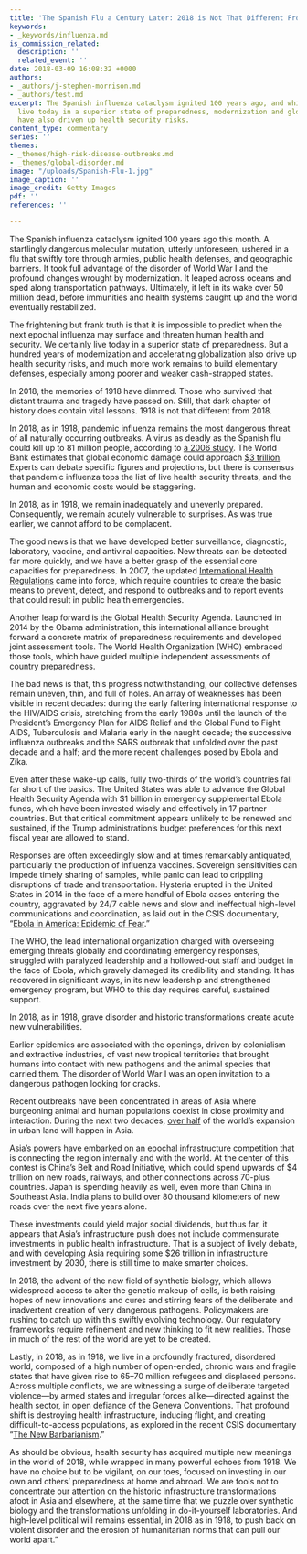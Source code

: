 ```yaml
---
title: 'The Spanish Flu a Century Later: 2018 is Not That Different From 1918'
keywords:
- _keywords/influenza.md
is_commission_related:
  description: ''
  related_event: ''
date: 2018-03-09 16:08:32 +0000
authors:
- _authors/j-stephen-morrison.md
- _authors/test.md
excerpt: The Spanish influenza cataclysm ignited 100 years ago, and while we certainly
  live today in a superior state of preparedness, modernization and globalization
  have also driven up health security risks.
content_type: commentary
series: ''
themes:
- _themes/high-risk-disease-outbreaks.md
- _themes/global-disorder.md
image: "/uploads/Spanish-Flu-1.jpg"
image_caption: ''
image_credit: Getty Images
pdf: ''
references: ''

---
```

The Spanish influenza cataclysm ignited 100 years ago this month. A startlingly dangerous molecular mutation, utterly unforeseen, ushered in a flu that swiftly tore through armies, public health defenses, and geographic barriers. It took full advantage of the disorder of World War I and the profound changes wrought by modernization. It leaped across oceans and sped along transportation pathways. Ultimately, it left in its wake over 50 million dead, before immunities and health systems caught up and the world eventually restabilized.

The frightening but frank truth is that it is impossible to predict when the next epochal influenza may surface and threaten human health and security. We certainly live today in a superior state of preparedness. But a hundred years of modernization and accelerating globalization also drive up health security risks, and much more work remains to build elementary defenses, especially among poorer and weaker cash-strapped states.

In 2018, the memories of 1918 have dimmed. Those who survived that distant trauma and tragedy have passed on. Still, that dark chapter of history does contain vital lessons. 1918 is not that different from 2018.

In 2018, as in 1918, pandemic influenza remains the most dangerous threat of all naturally occurring outbreaks. A virus as deadly as the Spanish flu could kill up to 81 million people, according to [a 2006 study](http://www.nbcnews.com/id/16313464/ns/health-cold_and_flu/t/flu-pandemic-could-kill-million-people/). The World Bank estimates that global economic damage could approach [$3 trillion](http://www.worldbank.org/content/dam/Worldbank/document/HDN/Health/WDR14_bp_Pandemic_Risk_Jonas.pdf). Experts can debate specific figures and projections, but there is consensus that pandemic influenza tops the list of live health security threats, and the human and economic costs would be staggering.

In 2018, as in 1918, we remain inadequately and unevenly prepared. Consequently, we remain acutely vulnerable to surprises. As was true earlier, we cannot afford to be complacent.

The good news is that we have developed better surveillance, diagnostic, laboratory, vaccine, and antiviral capacities. New threats can be detected far more quickly, and we have a better grasp of the essential core capacities for preparedness. In 2007, the updated [International Health Regulations](http://www.who.int/mediacentre/news/releases/2007/pr31/en/) came into force, which require countries to create the basic means to prevent, detect, and respond to outbreaks and to report events that could result in public health emergencies.

Another leap forward is the Global Health Security Agenda. Launched in 2014 by the Obama administration, this international alliance brought forward a concrete matrix of preparedness requirements and developed joint assessment tools. The World Health Organization (WHO) embraced those tools, which have guided multiple independent assessments of country preparedness.

The bad news is that, this progress notwithstanding, our collective defenses remain uneven, thin, and full of holes. An array of weaknesses has been visible in recent decades: during the early faltering international response to the HIV/AIDS crisis, stretching from the early 1980s until the launch of the President’s Emergency Plan for AIDS Relief and the Global Fund to Fight AIDS, Tuberculosis and Malaria early in the naught decade; the successive influenza outbreaks and the SARS outbreak that unfolded over the past decade and a half; and the more recent challenges posed by Ebola and Zika.

Even after these wake-up calls, fully two-thirds of the world’s countries fall far short of the basics. The United States was able to advance the Global Health Security Agenda with $1 billion in emergency supplemental Ebola funds, which have been invested wisely and effectively in 17 partner countries. But that critical commitment appears unlikely to be renewed and sustained, if the Trump administration’s budget preferences for this next fiscal year are allowed to stand.

Responses are often exceedingly slow and at times remarkably antiquated, particularly the production of influenza vaccines. Sovereign sensitivities can impede timely sharing of samples, while panic can lead to crippling disruptions of trade and transportation. Hysteria erupted in the United States in 2014 in the face of a mere handful of Ebola cases entering the country, aggravated by 24/7 cable news and slow and ineffectual high-level communications and coordination, as laid out in the CSIS documentary, “[Ebola in America: Epidemic of Fear](https://www.csis.org/programs/global-health-policy-center/ghpc-videos/csis-original-documentary-ebola-america-epidemic-fear).”

The WHO, the lead international organization charged with overseeing emerging threats globally and coordinating emergency responses, struggled with paralyzed leadership and a hollowed-out staff and budget in the face of Ebola, which gravely damaged its credibility and standing. It has recovered in significant ways, in its new leadership and strengthened emergency program, but WHO to this day requires careful, sustained support.

In 2018, as in 1918, grave disorder and historic transformations create acute new vulnerabilities.

Earlier epidemics are associated with the openings, driven by colonialism and extractive industries, of vast new tropical territories that brought humans into contact with new pathogens and the animal species that carried them. The disorder of World War I was an open invitation to a dangerous pathogen looking for cracks.

Recent outbreaks have been concentrated in areas of Asia where burgeoning animal and human populations coexist in close proximity and interaction. During the next two decades, [over half](http://onlinelibrary.wiley.com/doi/10.1002/ecs2.1624/full) of the world’s expansion in urban land will happen in Asia.

Asia’s powers have embarked on an epochal infrastructure competition that is connecting the region internally and with the world. At the center of this contest is China’s Belt and Road Initiative, which could spend upwards of $4 trillion on new roads, railways, and other connections across 70-plus countries. Japan is spending heavily as well, even more than China in Southeast Asia. India plans to build over 80 thousand kilometers of new roads over the next five years alone.

These investments could yield major social dividends, but thus far, it appears that Asia’s infrastructure push does not include commensurate investments in public health infrastructure. That is a subject of lively debate, and with developing Asia requiring some $26 trillion in infrastructure investment by 2030, there is still time to make smarter choices.

In 2018, the advent of the new field of synthetic biology, which allows widespread access to alter the genetic makeup of cells, is both raising hopes of new innovations and cures and stirring fears of the deliberate and inadvertent creation of very dangerous pathogens. Policymakers are rushing to catch up with this swiftly evolving technology. Our regulatory frameworks require refinement and new thinking to fit new realities. Those in much of the rest of the world are yet to be created.

Lastly, in 2018, as in 1918, we live in a profoundly fractured, disordered world, composed of a high number of open-ended, chronic wars and fragile states that have given rise to 65–70 million refugees and displaced persons. Across multiple conflicts, we are witnessing a surge of deliberate targeted violence—by armed states and irregular forces alike—directed against the health sector, in open defiance of the Geneva Conventions. That profound shift is destroying health infrastructure, inducing flight, and creating difficult-to-access populations, as explored in the recent CSIS documentary “[The New Barbarianism](https://www.csis.org/features/new-barbarianism).”

As should be obvious, health security has acquired multiple new meanings in the world of 2018, while wrapped in many powerful echoes from 1918. We have no choice but to be vigilant, on our toes, focused on investing in our own and others’ preparedness at home and abroad. We are fools not to concentrate our attention on the historic infrastructure transformations afoot in Asia and elsewhere, at the same time that we puzzle over synthetic biology and the transformations unfolding in do-it-yourself laboratories. And high-level political will remains essential, in 2018 as in 1918, to push back on violent disorder and the erosion of humanitarian norms that can pull our world apart.”